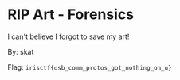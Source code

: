# RIP Art - Forensics

I can't believe I forgot to save my art!

By: skat

Flag: `irisctf{usb_comm_protos_got_nothing_on_u}`
